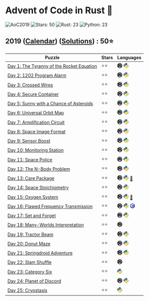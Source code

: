 # Advent of Code in Rust 🦀

![AoC2019](https://img.shields.io/badge/Advent_of_Code-2019-8A2BE2)
![Stars: 50](https://img.shields.io/badge/Stars-50⭐-blue)
![Rust: 23](https://img.shields.io/badge/Rust-23-cyan?logo=Rust)
![Python: 23](https://img.shields.io/badge/Python-23-cyan?logo=Python)

## 2019 ([Calendar](https://adventofcode.com/2019)) ([Solutions](../2019/)) : 50⭐

Puzzle                                                                           | Stars | Languages
-------------------------------------------------------------------------------- | ----- | -----------
[Day 1: The Tyranny of the Rocket Equation](https://adventofcode.com/2019/day/1) | ⭐⭐  | [![Rust](../scripts/assets/rust.png)](../2019/day1/day1.rs) [![Python](../scripts/assets/python.png)](../2019/day1/day1.py)
[Day 2: 1202 Program Alarm](https://adventofcode.com/2019/day/2)                 | ⭐⭐  | [![Rust](../scripts/assets/rust.png)](../2019/day2/day2.rs) [![Python](../scripts/assets/python.png)](../2019/day2/day2.py)
[Day 3: Crossed Wires](https://adventofcode.com/2019/day/3)                      | ⭐⭐  | [![Rust](../scripts/assets/rust.png)](../2019/day3/day3.rs) [![Python](../scripts/assets/python.png)](../2019/day3/day3.py)
[Day 4: Secure Container](https://adventofcode.com/2019/day/4)                   | ⭐⭐  | [![Rust](../scripts/assets/rust.png)](../2019/day4/day4.rs) [![Python](../scripts/assets/python.png)](../2019/day4/day4.py)
[Day 5: Sunny with a Chance of Asteroids](https://adventofcode.com/2019/day/5)   | ⭐⭐  | [![Rust](../scripts/assets/rust.png)](../2019/day5/day5.rs) [![Python](../scripts/assets/python.png)](../2019/day5/day5.py)
[Day 6: Universal Orbit Map](https://adventofcode.com/2019/day/6)                | ⭐⭐  | [![Rust](../scripts/assets/rust.png)](../2019/day6/day6.rs) [![Python](../scripts/assets/python.png)](../2019/day6/day6.py)
[Day 7: Amplification Circuit](https://adventofcode.com/2019/day/7)              | ⭐⭐  | [![Rust](../scripts/assets/rust.png)](../2019/day7/day7.rs) [![Python](../scripts/assets/python.png)](../2019/day7/day7.py)
[Day 8: Space Image Format](https://adventofcode.com/2019/day/8)                 | ⭐⭐  | [![Rust](../scripts/assets/rust.png)](../2019/day8/day8.rs) [![Python](../scripts/assets/python.png)](../2019/day8/day8.py)
[Day 9: Sensor Boost](https://adventofcode.com/2019/day/9)                       | ⭐⭐  | [![Rust](../scripts/assets/rust.png)](../2019/day9/day9.rs) [![Python](../scripts/assets/python.png)](../2019/day9/day9.py)
[Day 10: Monitoring Station](https://adventofcode.com/2019/day/10)               | ⭐⭐  | [![Rust](../scripts/assets/rust.png)](../2019/day10/day10.rs) [![Python](../scripts/assets/python.png)](../2019/day10/day10.py)
[Day 11: Space Police](https://adventofcode.com/2019/day/11)                     | ⭐⭐  | [![Rust](../scripts/assets/rust.png)](../2019/day11/day11.rs) [![Python](../scripts/assets/python.png)](../2019/day11/day11.py)
[Day 12: The N-Body Problem](https://adventofcode.com/2019/day/12)               | ⭐⭐  | [![Rust](../scripts/assets/rust.png)](../2019/day12/day12.rs) [![Python](../scripts/assets/python.png)](../2019/day12/day12.py)
[Day 13: Care Package](https://adventofcode.com/2019/day/13)                     | ⭐⭐  | [![Rust](../scripts/assets/rust.png)](../2019/day13/day13.rs) [![Python](../scripts/assets/python.png)](../2019/day13/day13.py) [🎁](../2019/day13/README.md)
[Day 14: Space Stoichiometry](https://adventofcode.com/2019/day/14)              | ⭐⭐  | [![Rust](../scripts/assets/rust.png)](../2019/day14/day14.rs) [![Python](../scripts/assets/python.png)](../2019/day14/day14.py)
[Day 15: Oxygen System](https://adventofcode.com/2019/day/15)                    | ⭐⭐  | [![Rust](../scripts/assets/rust.png)](../2019/day15/day15.rs) [![Python](../scripts/assets/python.png)](../2019/day15/day15.py) [🎁](../2019/day15/README.md)
[Day 16: Flawed Frequency Transmission](https://adventofcode.com/2019/day/16)    | ⭐⭐  | [![Rust](../scripts/assets/rust.png)](../2019/day16/day16.rs) [![Python](../scripts/assets/python.png)](../2019/day16/day16.py) [![C](../scripts/assets/c.png)](../2019/day16/day16.c)
[Day 17: Set and Forget](https://adventofcode.com/2019/day/17)                   | ⭐⭐  | [![Rust](../scripts/assets/rust.png)](../2019/day17/day17.rs) [![Python](../scripts/assets/python.png)](../2019/day17/day17.py)
[Day 18: Many-Worlds Interpretation](https://adventofcode.com/2019/day/18)       | ⭐⭐  | [![Rust](../scripts/assets/rust.png)](../2019/day18/src/main.rs)
[Day 19: Tractor Beam](https://adventofcode.com/2019/day/19)                     | ⭐⭐  | [![Rust](../scripts/assets/rust.png)](../2019/day19/day19.rs) [![Python](../scripts/assets/python.png)](../2019/day19/day19.py)
[Day 20: Donut Maze](https://adventofcode.com/2019/day/20)                       | ⭐⭐  | [![Rust](../scripts/assets/rust.png)](../2019/day20/day20.rs) [![Python](../scripts/assets/python.png)](../2019/day20/day20.py)
[Day 21: Springdroid Adventure](https://adventofcode.com/2019/day/21)            | ⭐⭐  | [![Rust](../scripts/assets/rust.png)](../2019/day21/day21.rs) [![Python](../scripts/assets/python.png)](../2019/day21/day21.py)
[Day 22: Slam Shuffle](https://adventofcode.com/2019/day/22)                     | ⭐⭐  | [![Rust](../scripts/assets/rust.png)](../2019/day22/day22.rs)
[Day 23: Category Six](https://adventofcode.com/2019/day/23)                     | ⭐⭐  | [![Python](../scripts/assets/python.png)](../2019/day23/day23.py)
[Day 24: Planet of Discord](https://adventofcode.com/2019/day/24)                | ⭐⭐  | [![Rust](../scripts/assets/rust.png)](../2019/day24/day24.rs) [![Python](../scripts/assets/python.png)](../2019/day24/day24.py)
[Day 25: Cryostasis](https://adventofcode.com/2019/day/25)                       | ⭐⭐  | [![Python](../scripts/assets/python.png)](../2019/day25/day25.py)
